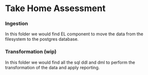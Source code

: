 # Take Home Assessment

### Ingestion
In this folder we would find EL component to move the data from the filesystem to the postgres database.

### Transformation (wip)
In this folder we would find all the sql ddl and dml to perform the transformation of the data and apply reporting.
